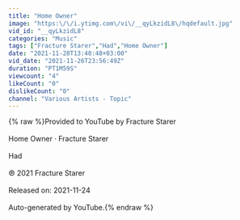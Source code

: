 ```yaml
---
title: "Home Owner"
image: "https:\/\/i.ytimg.com\/vi\/__qyLkzidL8\/hqdefault.jpg"
vid_id: "__qyLkzidL8"
categories: "Music"
tags: ["Fracture Starer","Had","Home Owner"]
date: "2021-11-28T13:40:48+03:00"
vid_date: "2021-11-26T23:56:49Z"
duration: "PT1M59S"
viewcount: "4"
likeCount: "0"
dislikeCount: "0"
channel: "Various Artists - Topic"
---
```

{% raw %}Provided to YouTube by Fracture Starer<br /><br />Home Owner · Fracture Starer<br /><br />Had<br /><br />℗ 2021 Fracture Starer<br /><br />Released on: 2021-11-24<br /><br />Auto-generated by YouTube.{% endraw %}
